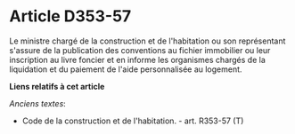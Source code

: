 # Article D353-57

Le ministre chargé de la construction et de l'habitation ou son représentant s'assure de la publication des conventions au
fichier immobilier ou leur inscription au livre foncier et en informe les organismes chargés de la liquidation et du paiement
de l'aide personnalisée au logement.

**Liens relatifs à cet article**

_Anciens textes_:

  - Code de la construction et de l'habitation. - art. R353-57 (T)
